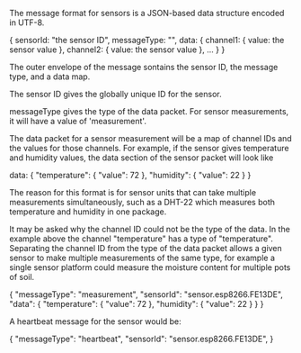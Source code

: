 The message format for sensors is a JSON-based data structure encoded in UTF-8.

{
  sensorId: "the sensor ID",
  messageType: "",
  data: {
    channel1: {
      value: the sensor value
    },
    channel2: {
      value: the sensor value
    },
    ...
  }
}

The outer envelope of the message sontains the sensor ID, the
message type, and a data map.

The sensor ID gives the globally unique ID for the sensor.

messageType gives the type of the data packet. For sensor measurements, it will
have a value of 'measurement'.

The data packet for a sensor measurement will be a map of channel IDs and the
values for those channels. For example, if the sensor gives temperature and
humidity values, the data section of the sensor packet will look like

data: {
  "temperature": {
    "value": 72
  },
  "humidity": {
    "value": 22
  }
}

The reason for this format is for sensor units that can take multiple
measurements simultaneously, such as a DHT-22 which measures both temperature
and humidity in one package.

It may be asked why the channel ID could not be the type of the data. In the
example above the channel "temperature" has a type of "temperature". Separating
the channel ID from the type of the data packet allows a given sensor to
make multiple measurements of the same type, for example a single sensor
platform could measure the moisture content for multiple pots of soil.

{
  "messageType": "measurement",
  "sensorId": "sensor.esp8266.FE13DE",
  "data": {
    "temperature": {
      "value": 72
    },
    "humidity": {
      "value": 22
    }
  }
}

A heartbeat message for the sensor would be:


{
  "messageType": "heartbeat",
  "sensorId": "sensor.esp8266.FE13DE",
}
